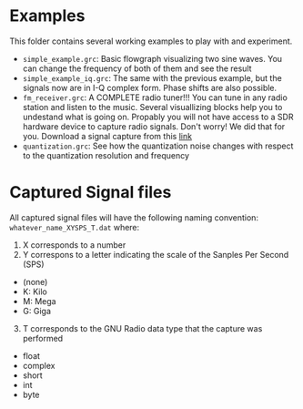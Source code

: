 

# Examples

This folder contains several working examples to play with and experiment.
* `simple_example.grc`: Basic flowgraph visualizing two sine waves. You can
change the frequency of both of them and see the result
* `simple_example_iq.grc`: The same with the previous example, but the 
signals now are in I-Q complex form. Phase shifts are also possible.
* `fm_receiver.grc`: A COMPLETE radio tuner!!! You can tune in any radio
station and listen to the music. Several visuallizing blocks help you to
undestand what is going on. Propably you will not have access to a SDR hardware
device to capture radio signals. Don't worry! We did that for you. 
Download a signal capture from this [link](https://drive.google.com/open?id=0B2PEM30YcjHXYU5zaFZaQVNjeEk)
* `quantization.grc`: See how the quantization noise changes with respect to
the quantization resolution and frequency

# Captured Signal files
All captured signal files will have the following naming convention:
`whatever_name_XYSPS_T.dat` where:

1. X corresponds to a number
2. Y correspons to a letter indicating the scale of the Sanples Per Second (SPS)
  * (none)
  * K: Kilo
  * M: Mega
  * G: Giga
3. T corresponds to the GNU Radio data type that the capture was performed
  * float
  * complex
  * short
  * int
  * byte